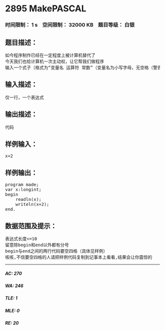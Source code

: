 # 2895 MakePASCAL   
### 时间限制： 1 s&nbsp;&nbsp;&nbsp;&nbsp;空间限制： 32000 KB&nbsp;&nbsp;&nbsp;&nbsp;题目等级： 白银  
## 题目描述：  

<pre>
如今程序制作已经在一定程度上被计算机替代了
今天我们也给计算机一次主动权，让它帮我们做程序
输入一个式子（格式为“变量名 运算符 常数”（变量名为小写字母，无空格（警告！只是前三个数据无空格，后两个是有的）与引号，如x+2，k mod 3）），按样例格式严格输出一段PASCAL代码。
</pre>
  
  
## 输入描述：  

<pre>
仅一行，一个表达式
</pre>
  
  
## 输出描述：  

<pre>
代码
</pre>
  
  
## 样例输入：  

<pre>
x+2
</pre>
  
  
## 样例输出：  

<pre>
program made;  
var x:longint;  
begin  
    readln(x);  
    writeln(x+2);  
end.
</pre>
  
  
## 数据范围及提示：  

<pre>
表达式长度<=10
留意除begin和end以外都有分号
begin与end之间的两行代码要空四格（具体见样例）
咳咳,不信要空四格的人请把样例代码复制到记事本上看看,结果会让你震惊的
</pre>
  
  
***  

##### AC: 270  
##### WA: 246  
##### TLE: 1  
##### MLE: 0  
##### RE: 20  
